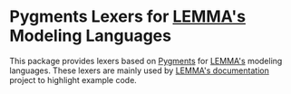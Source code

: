 # Pygments Lexers for [LEMMA's](https://github.com/SeelabFhdo/lemma/) Modeling Languages

This package provides lexers based on [Pygments](https://pygments.org/) for
[LEMMA's](https://github.com/SeelabFhdo/lemma/) modeling languages. These lexers
are mainly used by
[LEMMA's documentation](https://github.com/SeelabFhdo/lemma-docs/) project
to highlight example code.
